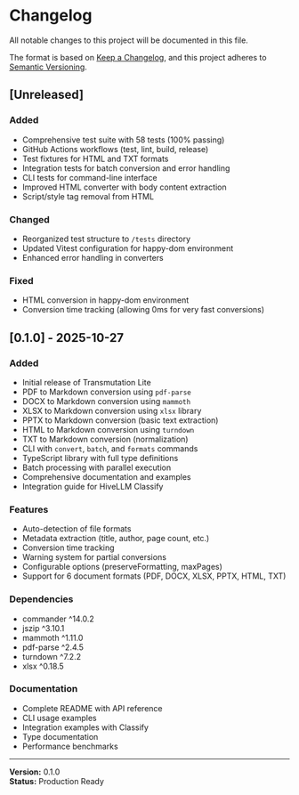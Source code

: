 # Changelog

All notable changes to this project will be documented in this file.

The format is based on [Keep a Changelog](https://keepachangelog.com/en/1.0.0/),
and this project adheres to [Semantic Versioning](https://semver.org/spec/v2.0.0.html).

## [Unreleased]

### Added

- Comprehensive test suite with 58 tests (100% passing)
- GitHub Actions workflows (test, lint, build, release)
- Test fixtures for HTML and TXT formats
- Integration tests for batch conversion and error handling
- CLI tests for command-line interface
- Improved HTML converter with body content extraction
- Script/style tag removal from HTML

### Changed

- Reorganized test structure to `/tests` directory
- Updated Vitest configuration for happy-dom environment
- Enhanced error handling in converters

### Fixed

- HTML conversion in happy-dom environment
- Conversion time tracking (allowing 0ms for very fast conversions)

## [0.1.0] - 2025-10-27

### Added

- Initial release of Transmutation Lite
- PDF to Markdown conversion using `pdf-parse`
- DOCX to Markdown conversion using `mammoth`
- XLSX to Markdown conversion using `xlsx` library
- PPTX to Markdown conversion (basic text extraction)
- HTML to Markdown conversion using `turndown`
- TXT to Markdown conversion (normalization)
- CLI with `convert`, `batch`, and `formats` commands
- TypeScript library with full type definitions
- Batch processing with parallel execution
- Comprehensive documentation and examples
- Integration guide for HiveLLM Classify

### Features

- Auto-detection of file formats
- Metadata extraction (title, author, page count, etc.)
- Conversion time tracking
- Warning system for partial conversions
- Configurable options (preserveFormatting, maxPages)
- Support for 6 document formats (PDF, DOCX, XLSX, PPTX, HTML, TXT)

### Dependencies

- commander ^14.0.2
- jszip ^3.10.1
- mammoth ^1.11.0
- pdf-parse ^2.4.5
- turndown ^7.2.2
- xlsx ^0.18.5

### Documentation

- Complete README with API reference
- CLI usage examples
- Integration examples with Classify
- Type documentation
- Performance benchmarks

---

**Version:** 0.1.0  
**Status:** Production Ready


